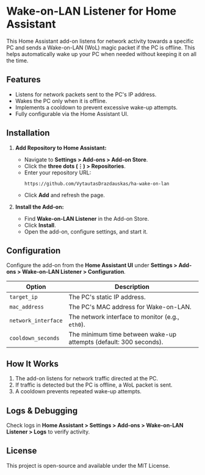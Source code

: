 # Wake-on-LAN Listener for Home Assistant

This Home Assistant add-on listens for network activity towards a specific PC and sends a Wake-on-LAN (WoL) magic packet if the PC is offline. This helps automatically wake up your PC when needed without keeping it on all the time.

## Features
- Listens for network packets sent to the PC's IP address.
- Wakes the PC only when it is offline.
- Implements a cooldown to prevent excessive wake-up attempts.
- Fully configurable via the Home Assistant UI.

## Installation

1. **Add Repository to Home Assistant:**
   - Navigate to **Settings > Add-ons > Add-on Store**.
   - Click the **three dots (⋮) > Repositories**.
   - Enter your repository URL:
     ```
     https://github.com/VytautasDrazdauskas/ha-wake-on-lan 
     ```
   - Click **Add** and refresh the page.

2. **Install the Add-on:**
   - Find **Wake-on-LAN Listener** in the Add-on Store.
   - Click **Install**.
   - Open the add-on, configure settings, and start it.

## Configuration

Configure the add-on from the **Home Assistant UI** under **Settings > Add-ons > Wake-on-LAN Listener > Configuration**.

| Option | Description |
|--------|-------------|
| `target_ip` | The PC's static IP address. |
| `mac_address` | The PC's MAC address for Wake-on-LAN. |
| `network_interface` | The network interface to monitor (e.g., `eth0`). |
| `cooldown_seconds` | The minimum time between wake-up attempts (default: 300 seconds). |

## How It Works
1. The add-on listens for network traffic directed at the PC.
2. If traffic is detected but the PC is offline, a WoL packet is sent.
3. A cooldown prevents repeated wake-up attempts.

## Logs & Debugging
Check logs in **Home Assistant > Settings > Add-ons > Wake-on-LAN Listener > Logs** to verify activity.

## License
This project is open-source and available under the MIT License.
